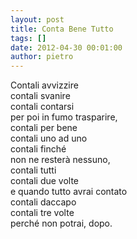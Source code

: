 ```yaml
---
layout: post
title: Conta Bene Tutto
tags: []
date: 2012-04-30 00:01:00
author: pietro
---
```

Contali avvizzire<br/>contali svanire<br/>contali contarsi<br/>per poi in fumo trasparire,<br/>contali per bene<br/>contali uno ad uno<br/>contali finché<br/>non ne resterà nessuno,<br/>contali tutti<br/>contali due volte<br/>e quando tutto avrai contato<br/>contali daccapo<br/>contali tre volte<br/>perché non potrai, dopo.
